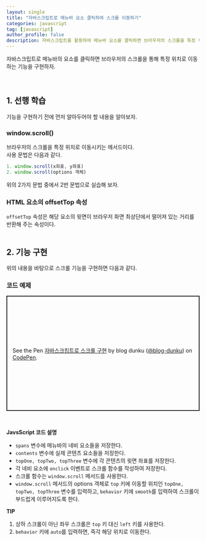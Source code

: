 ```yaml
---
layout: single
title: "자바스크립트로 메뉴바 요소 클릭하여 스크롤 이동하기"
categories: javascript
tag: [javascript]
author_profile: false
description: 자바스크립트를 활용하여 메뉴바 요소를 클릭하면 브라우저의 스크롤을 특정 위치로 이동시키는 기능을 구현해 보겠습니다.
---
```


자바스크립트로 메뉴바의 요소를 클릭하면 브라우저의 스크롤을 통해 특정 위치로 이동하는 기능을 구현하자.
<br>
<br>
<br>

## 1. 선행 학습

기능을 구현하기 전에 먼저 알아두어야 할 내용을 알아보자.
<br>

### window.scroll()

브라우저의 스크롤을 특정 위치로 이동시키는 메서드이다.  
사용 문법은 다음과 같다.

```javascript
1. window.scroll(x좌표, y좌표)
2. window.scroll(options 객체)
```

위의 2가지 문법 중에서 2번 문법으로 실습해 보자.
<br>

### HTML 요소의 offsetTop 속성

`offsetTop` 속성은 해당 요소의 윗면이 브라우저 화면 최상단에서 떨어져 있는 거리를 반환해 주는 속성이다.
<br>
<br>

## 2. 기능 구현

위의 내용을 바탕으로 스크롤 기능을 구현하면 다음과 같다.
<br>

### 코드 예제

<p class="codepen" data-height="300" data-default-tab="html,result" data-slug-hash="ZEPQGmB" data-user="blog-dunku" style="height: 300px; box-sizing: border-box; display: flex; align-items: center; justify-content: center; border: 2px solid; margin: 1em 0; padding: 1em;">
  <span>See the Pen <a href="https://codepen.io/blog-dunku/pen/ZEPQGmB">
  자바스크립트로 스크롤 구현</a> by blog dunku (<a href="https://codepen.io/blog-dunku">@blog-dunku</a>)
  on <a href="https://codepen.io">CodePen</a>.</span>
</p>
<script async src="https://cpwebassets.codepen.io/assets/embed/ei.js"></script>
<br>

**JavsScript 코드 설명**

- `spans` 변수에 메뉴바의 네비 요소들을 저장한다.
- `contents` 변수에 실제 콘텐츠 요소들을 저장한다.
- `topOne, topTwo, topThree` 변수에 각 콘텐츠의 윗면 좌표를 저장한다.
- 각 네비 요소에 `onclick` 이벤트로 스크롤 함수를 작성하여 저장한다.
- 스크롤 함수는 `window.scroll` 메서드를 사용한다.
- `window.scroll` 메서드의 options 객체로 `top` 키에 이동할 위치인 `topOne, topTwo, topThree` 변수를 입력하고, `behavior` 키에 `smooth`를 입력하여 스크롤이 부드럽게 이루어지도록 한다.
  <br>

**TIP**

1. 상하 스크롤이 아닌 좌우 스크롤은 `top` 키 대신 `left` 키를 사용한다.
2. `behavior` 키에 `auto`를 입력하면, 즉각 해당 위치로 이동한다.
